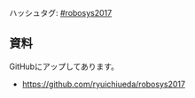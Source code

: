 ハッシュタグ: <a href="https://twitter.com/hashtag/robosys2017?f=tweets&amp;src=hash">#robosys2017</a>
<h2>資料</h2>
GitHubにアップしてあります。
<ul>
 	<li><a href="https://github.com/ryuichiueda/robosys2017">https://github.com/ryuichiueda/robosys2017</a></li>
</ul>
